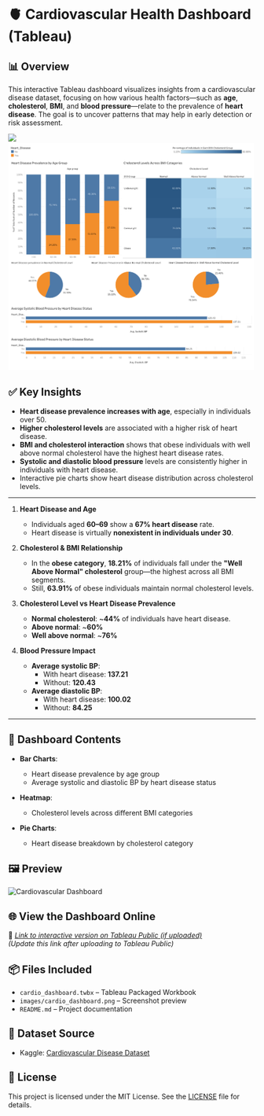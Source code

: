 # 🫀 Cardiovascular Health Dashboard (Tableau)

## 📊 Overview
This interactive Tableau dashboard visualizes insights from a cardiovascular disease dataset, focusing on how various health factors—such as **age**, **cholesterol**, **BMI**, and **blood pressure**—relate to the prevalence of **heart disease**. The goal is to uncover patterns that may help in early detection or risk assessment.

<img src="https://github.com/user-attachments/assets/48cc0017-2263-4bc9-9b88-61d3c14842ae" width="500">
<img src = "https://github.com/88Rehaan88/Data-Visualisation/blob/main/Cardiovascular%20Health%20Dashboard/Dashboard.png" width = "500">

## ✅ Key Insights
- **Heart disease prevalence increases with age**, especially in individuals over 50.
- **Higher cholesterol levels** are associated with a higher risk of heart disease.
- **BMI and cholesterol interaction** shows that obese individuals with well above normal cholesterol have the highest heart disease rates.
- **Systolic and diastolic blood pressure** levels are consistently higher in individuals with heart disease.
- Interactive pie charts show heart disease distribution across cholesterol levels.
---

1. **Heart Disease and Age**  
   - Individuals aged **60–69** show a **67% heart disease** rate.  
   - Heart disease is virtually **nonexistent in individuals under 30**.

2. **Cholesterol & BMI Relationship**  
   - In the **obese category**, **18.21%** of individuals fall under the **"Well Above Normal" cholesterol** group—the highest across all BMI segments.  
   - Still, **63.91%** of obese individuals maintain normal cholesterol levels.

3. **Cholesterol Level vs Heart Disease Prevalence**  
   - **Normal cholesterol**: ~**44%** of individuals have heart disease.  
   - **Above normal**: ~**60%**  
   - **Well above normal**: ~**76%**

4. **Blood Pressure Impact**  
   - **Average systolic BP**:
     - With heart disease: **137.21**
     - Without: **120.43**
   - **Average diastolic BP**:
     - With heart disease: **100.02**
     - Without: **84.25**

---
## 📁 Dashboard Contents
- **Bar Charts**:  
  - Heart disease prevalence by age group  
  - Average systolic and diastolic BP by heart disease status  

- **Heatmap**:  
  - Cholesterol levels across different BMI categories  

- **Pie Charts**:  
  - Heart disease breakdown by cholesterol category

## 🖼️ Preview

![Cardiovascular Dashboard](./images/cardio_dashboard.png)

## 🌐 View the Dashboard Online
🔗 *[Link to interactive version on Tableau Public (if uploaded)](https://public.tableau.com/app/profile/your_username/viz/cardio-dashboard)*  
*(Update this link after uploading to Tableau Public)*

## 📦 Files Included
- `cardio_dashboard.twbx` – Tableau Packaged Workbook
- `images/cardio_dashboard.png` – Screenshot preview
- `README.md` – Project documentation

## 📝 Dataset Source
- Kaggle: [Cardiovascular Disease Dataset](https://www.kaggle.com/datasets/sulianova/cardiovascular-disease-dataset)

## 📄 License
This project is licensed under the MIT License. See the [LICENSE](./LICENSE) file for details.
